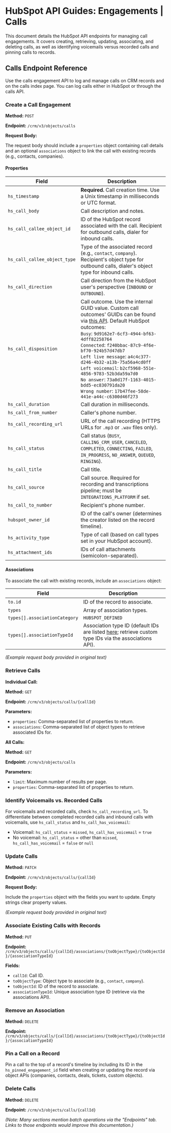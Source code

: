 # HubSpot API Guides: Engagements | Calls

This document details the HubSpot API endpoints for managing call engagements.  It covers creating, retrieving, updating, associating, and deleting calls, as well as identifying voicemails versus recorded calls and pinning calls to records.

## Calls Endpoint Reference

Use the calls engagement API to log and manage calls on CRM records and on the calls index page. You can log calls either in HubSpot or through the calls API.

### Create a Call Engagement

**Method:** `POST`

**Endpoint:** `/crm/v3/objects/calls`

**Request Body:**

The request body should include a `properties` object containing call details and an optional `associations` object to link the call with existing records (e.g., contacts, companies).

#### Properties

| Field                     | Description                                                                                                                                                                                                                         |
|--------------------------|------------------------------------------------------------------------------------------------------------------------------------------------------------------------------------------------------------------------------------|
| `hs_timestamp`            | **Required.** Call creation time. Use a Unix timestamp in milliseconds or UTC format.                                                                                                                                          |
| `hs_call_body`           | Call description and notes.                                                                                                                                                                                                   |
| `hs_call_callee_object_id` | ID of the HubSpot record associated with the call. Recipient for outbound calls, dialer for inbound calls.                                                                                                                      |
| `hs_call_callee_object_type` | Type of the associated record (e.g., `contact`, `company`). Recipient's object type for outbound calls, dialer's object type for inbound calls.                                                                                      |
| `hs_call_direction`       | Call direction from the HubSpot user's perspective (`INBOUND` or `OUTBOUND`).                                                                                                                                                   |
| `hs_call_disposition`    | Call outcome. Use the internal GUID value.  Custom call outcomes' GUIDs can be found via [this API](link_to_api_needed). Default HubSpot outcomes: <br> `Busy`: `9d9162e7-6cf3-4944-bf63-4dff82258764` <br> `Connected`: `f240bbac-87c9-4f6e-bf70-924b57d47db7` <br> `Left live message`: `a4c4c377-d246-4b32-a13b-75a56a4cd0ff` <br> `Left voicemail`: `b2cf5968-551e-4856-9783-52b3da59a7d0` <br> `No answer`: `73a0d17f-1163-4015-bdd5-ec830791da20` <br> `Wrong number`: `17b47fee-58de-441e-a44c-c6300d46f273` |
| `hs_call_duration`       | Call duration in milliseconds.                                                                                                                                                                                                 |
| `hs_call_from_number`    | Caller's phone number.                                                                                                                                                                                                    |
| `hs_call_recording_url`  | URL of the call recording (HTTPS URLs for `.mp3` or `.wav` files only).                                                                                                                                                       |
| `hs_call_status`         | Call status (`BUSY`, `CALLING_CRM_USER`, `CANCELED`, `COMPLETED`, `CONNECTING`, `FAILED`, `IN_PROGRESS`, `NO_ANSWER`, `QUEUED`, `RINGING`).                                                                                  |
| `hs_call_title`          | Call title.                                                                                                                                                                                                                  |
| `hs_call_source`         | Call source.  Required for recording and transcriptions pipeline; must be `INTEGRATIONS_PLATFORM` if set.                                                                                                               |
| `hs_call_to_number`      | Recipient's phone number.                                                                                                                                                                                                  |
| `hubspot_owner_id`       | ID of the call's owner (determines the creator listed on the record timeline).                                                                                                                                               |
| `hs_activity_type`       | Type of call (based on call types set in your HubSpot account).                                                                                                                                                            |
| `hs_attachment_ids`      | IDs of call attachments (semicolon-separated).                                                                                                                                                                              |


#### Associations

To associate the call with existing records, include an `associations` object:

| Field          | Description                                                                                                                           |
|-----------------|---------------------------------------------------------------------------------------------------------------------------------------|
| `to.id`         | ID of the record to associate.                                                                                                           |
| `types`         | Array of association types.                                                                                                             |
| `types[].associationCategory` | `HUBSPOT_DEFINED`                                                                                                                   |
| `types[].associationTypeId`   | Association type ID (default IDs are listed [here](link_to_default_ids_needed); retrieve custom type IDs via the associations API). |

*(Example request body provided in original text)*

### Retrieve Calls

**Individual Call:**

**Method:** `GET`

**Endpoint:** `/crm/v3/objects/calls/{callId}`

**Parameters:**

* `properties`: Comma-separated list of properties to return.
* `associations`: Comma-separated list of object types to retrieve associated IDs for.


**All Calls:**

**Method:** `GET`

**Endpoint:** `/crm/v3/objects/calls`

**Parameters:**

* `limit`: Maximum number of results per page.
* `properties`: Comma-separated list of properties to return.


### Identify Voicemails vs. Recorded Calls

For voicemails and recorded calls, check `hs_call_recording_url`. To differentiate between completed recorded calls and inbound calls with voicemails, use `hs_call_status` and `hs_call_has_voicemail`:

* Voicemail: `hs_call_status` = `missed`, `hs_call_has_voicemail` = `true`
* No voicemail: `hs_call_status` = other than `missed`, `hs_call_has_voicemail` = `false` or `null`


### Update Calls

**Method:** `PATCH`

**Endpoint:** `/crm/v3/objects/calls/{callId}`

**Request Body:**

Include the `properties` object with the fields you want to update.  Empty strings clear property values.

*(Example request body provided in original text)*


### Associate Existing Calls with Records

**Method:** `PUT`

**Endpoint:** `/crm/v3/objects/calls/{callId}/associations/{toObjectType}/{toObjectId}/{associationTypeId}`

**Fields:**

* `callId`: Call ID.
* `toObjectType`: Object type to associate (e.g., `contact`, `company`).
* `toObjectId`: ID of the record to associate.
* `associationTypeId`: Unique association type ID (retrieve via the associations API).


### Remove an Association

**Method:** `DELETE`

**Endpoint:** `/crm/v3/objects/calls/{callId}/associations/{toObjectType}/{toObjectId}/{associationTypeId}`


### Pin a Call on a Record

Pin a call to the top of a record's timeline by including its ID in the `hs_pinned_engagement_id` field when creating or updating the record via object APIs (companies, contacts, deals, tickets, custom objects).


### Delete Calls

**Method:** `DELETE`

**Endpoint:** `/crm/v3/objects/calls/{callId}`

*(Note:  Many sections mention batch operations via the "Endpoints" tab.  Links to those endpoints would improve this documentation.)*

